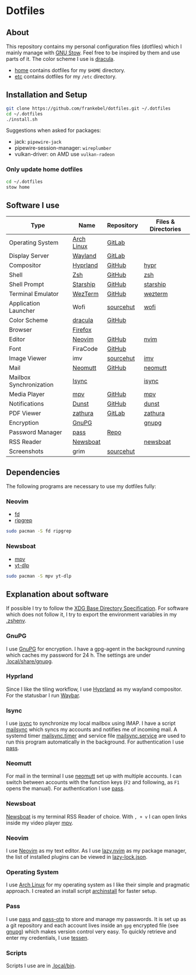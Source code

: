 # Dotfiles

## About

This repository contains my personal configuration files (dotfiles) which I mainly manage with
[GNU Stow](https://www.gnu.org/software/stow/). Feel free to be inspired by them and use parts of it.
The color scheme I use is [dracula](https://draculatheme.com).

- [home](home) contains dotfiles for my `$HOME` directory.
- [etc](etc) contains dotfiles for my `/etc` directory.

## Installation and Setup

```sh
git clone https://github.com/frankebel/dotfiles.git ~/.dotfiles
cd ~/.dotfiles
./install.sh
```

Suggestions when asked for packages:

- jack: `pipewire-jack`
- pipewire-session-manager: `wireplumber`
- vulkan-driver: on AMD use `vulkan-radeon`

### Only update home dotfiles

```sh
cd ~/.dotfiles
stow home
```

## Software I use

| Type                    | Name                                                  | Repository                                               | Files & Directories               |
| ----------------------- | ----------------------------------------------------- | -------------------------------------------------------- | --------------------------------- |
| Operating System        | [Arch Linux](https://archlinux.org/)                  | [GitLab](https://gitlab.archlinux.org/archlinux)         |                                   |
| Display Server          | [Wayland](https://wayland.freedesktop.org)            | [GitLab](https://gitlab.freedesktop.org/wayland/wayland) |                                   |
| Compositor              | [Hyprland](https://hyprland.org)                      | [GitHub](https://github.com/hyprwm/Hyprland)             | [hypr](home/.config/hypr)         |
| Shell                   | [Zsh](https://www.zsh.org/)                           | [GitHub](https://github.com/zsh-users/zsh)               | [zsh](home/.config/zsh)           |
| Shell Prompt            | [Starship](https://starship.rs/)                      | [GitHub](https://github.com/starship/starship)           | [starship](home/.config/starship) |
| Terminal Emulator       | [WezTerm](https://wezfurlong.org/wezterm/index.html)  | [GitHub](https://github.com/wez/wezterm)                 | [wezterm](home/.config/wezterm)   |
| Application Launcher    | Wofi                                                  | [sourcehut](https://hg.sr.ht/~scoopta/wofi)              | [wofi](home/.config/wofi)         |
| Color Scheme            | [dracula](https://draculatheme.com/)                  | [GitHub](https://github.com/dracula/dracula-theme)       |                                   |
| Browser                 | [Firefox](https://www.mozilla.org/en-US/firefox/new/) |                                                          |                                   |
| Editor                  | [Neovim](https://neovim.io/)                          | [GitHub](https://github.com/neovim/neovim)               | [nvim](home/.config/nvim)         |
| Font                    | FiraCode                                              | [GitHub](https://github.com/tonsky/FiraCode)             |                                   |
| Image Viewer            | imv                                                   | [sourcehut](https://sr.ht/~exec64/imv/)                  | [imv](home/.config/imv)           |
| Mail                    | [Neomutt](https://neomutt.org/)                       | [GitHub](https://github.com/neomutt/neomutt)             | [neomutt](home/.config/neomutt)   |
| Mailbox Synchronization | [Isync](https://isync.sourceforge.io/)                |                                                          | [isync](home/.config/isync)       |
| Media Player            | [mpv](https://mpv.io/)                                | [GitHub](https://github.com/mpv-player/mpv)              | [mpv](home/.config/mpv)           |
| Notifications           | [Dunst](https://dunst-project.org/)                   | [GitHub](https://github.com/dunst-project/dunst)         | [dunst](home/.config/dunst)       |
| PDF Viewer              | [zathura](https://pwmt.org/projects/zathura/)         | [GitLab](https://git.pwmt.org/pwmt/zathura)              | [zathura](home/.config/zathura)   |
| Encryption              | [GnuPG](https://gnupg.org/)                           |                                                          | [gnupg](home/.local/share/gnupg)  |
| Password Manager        | [pass](https://www.passwordstore.org/)                | [Repo](https://git.zx2c4.com/password-store/)            |                                   |
| RSS Reader              | [Newsboat](https://newsboat.org/)                     |                                                          | [newsboat](home/.config/newsboat) |
| Screenshots             | grim                                                  | [sourcehut](https://git.sr.ht/~emersion/grim)            |                                   |

## Dependencies

The following programs are necessary to use my dotfiles fully:

### Neovim

- [fd](https://github.com/sharkdp/fd)
- [ripgrep](https://github.com/BurntSushi/ripgrep)

```sh
sudo pacman -S fd ripgrep
```

### Newsboat

- [mpv](https://mpv.io/)
- [yt-dlp](https://github.com/yt-dlp/yt-dlp)

```sh
sudo pacman -S mpv yt-dlp
```

## Explanation about software

If possible I try to follow the
[XDG Base Directory Specification](https://specifications.freedesktop.org/basedir-spec/basedir-spec-latest.html).
For software which does not follow it, I try to export the environment variables in my [.zshenv](home/.config/zsh/.zshenv).

### GnuPG

I use [GnuPG](https://gnupg.org/) for encryption. I have a gpg-agent in the background running which caches my
password for 24 h. The settings are under [.local/share/gnupg](home/.local/share/gnupg).

### Hyprland

Since I like the tiling workflow, I use [Hyprland](https://hyprland.org) as my
wayland compositor.
For the statusbar I run [Waybar](https://github.com/Alexays/Waybar).

### Isync

I use [isync](https://isync.sourceforge.io/) to synchronize my local mailbox using IMAP.
I have a script [mailsync](home/.local/bin/mailsync) which syncs my accounts and notifies me of incoming mail.
A systemd timer [mailsync.timer](home/.config/systemd/user/mailsync.timer)
and service file [mailsync.service](home/.config/systemd/user/mailsync.service) are used to run this program
automatically in the background.
For authentication I use [pass](#pass).

### Neomutt

For mail in the terminal I use [neomutt](https://neomutt.org/) set up with multiple accounts.
I can switch between accounts with the function keys (`F2` and following, as `F1` opens the manual).
For authentication I use [pass](#pass).

### Newsboat

[Newsboat](https://newsboat.org/) is my terminal RSS Reader of choice.
With `, + v` I can open links inside my video player [mpv](https://mpv.io).

### Neovim

I use [Neovim](https://neovim.io/) as my text editor.
As I use [lazy.nvim](https://github.com/folke/lazy.nvim) as my package manager,
the list of installed plugins can be viewed in [lazy-lock.json](home/.config/nvim/lazy-lock.json).

### Operating System

I use [Arch Linux](https://archlinux.org/) for my operating system as I like their simple and pragmatic approach.
I created an install script [archinstall](https://github.com/frankebel/archinstall) for faster setup.

### Pass

I use [pass](https://www.passwordstore.org/) and [pass-otp](https://github.com/tadfisher/pass-otp) to store
and manage my passwords. It is set up as a git repository and each account lives inside an `gpg` encrypted file
(see [gnupg](#gnupg)) which makes version control very easy.
To quickly retrieve and enter my credentials, I use [tessen](https://github.com/ayushnix/tessen).

### Scripts

Scripts I use are in [.local/bin](home/.local/bin).
